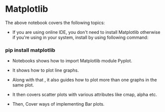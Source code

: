# Matplotlib
The above notebook covers the following topics:
* If you are using online IDE, you don't need to install Matplotlib otherwise if you're using in your system, install by using following command:
### pip install matplotlib
* Notebooks shows how to import Matplotlib module Pyplot.
* It shows how to plot line graphs.
  <img snc = *images/Capture1.PNG*>
* Along with that , it also guides how to plot more than one graphs in the same plot.
   <img snc = *images/Capture1.PNG*>
* It then covers scatter plots with various attributes like cmap, alpha etc.
   <img snc = *images/Capture1.PNG*>
   <img snc = *images/Capture1.PNG*>
   <img snc = *images/Capture1.PNG*>
   <img snc = *images/Capture1.PNG*>
   

* Then, Cover ways of implementing Bar plots.
   <img snc = *images/Capture1.PNG*>
   <img snc = *images/Capture1.PNG*>
   <img snc = *images/Capture1.PNG*>
   <img snc = *images/Capture1.PNG*>
